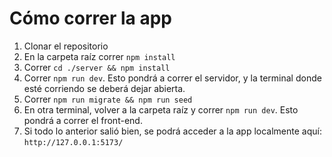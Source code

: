 # Cómo correr la app
1. Clonar el repositorio
2. En la carpeta raíz correr `npm install`
3. Correr `cd ./server && npm install`
4. Correr `npm run dev`. Esto pondrá a correr el servidor, y la terminal donde esté corriendo se deberá dejar abierta.
5. Correr `npm run migrate && npm run seed`
6. En otra terminal, volver a la carpeta raíz y correr `npm run dev`. Esto pondrá a correr el front-end.
7. Si todo lo anterior salió bien, se podrá acceder a la app localmente aquí: `http://127.0.0.1:5173/`
